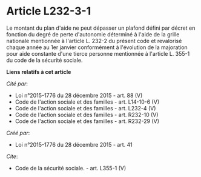 # Article L232-3-1

Le montant du plan d'aide ne peut dépasser un plafond défini par décret en fonction du degré de perte d'autonomie déterminé à
l'aide de la grille nationale mentionnée à l'article L. 232-2 du présent code et revalorisé chaque année au 1er janvier
conformément à l'évolution de la majoration pour aide constante d'une tierce personne mentionnée à l'article L. 355-1 du code
de la sécurité sociale.

**Liens relatifs à cet article**

_Cité par_:

  - Loi n°2015-1776 du 28 décembre 2015 - art. 88 (V)
  - Code de l'action sociale et des familles - art. L14-10-6 (V)
  - Code de l'action sociale et des familles - art. L232-4 (V)
  - Code de l'action sociale et des familles - art. R232-10 (V)
  - Code de l'action sociale et des familles - art. R232-29 (V)

_Créé par_:

  - Loi n°2015-1776 du 28 décembre 2015 - art. 41

_Cite_:

  - Code de la sécurité sociale. - art. L355-1 (V)
